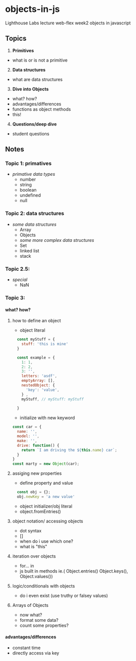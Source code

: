 # objects-in-js
Lighthouse Labs lecture web-flex week2 objects in javascript

## Topics
1. **Primitives**
  * what is or is not a primitive

2. **Data structures**
  * what are data structures

3. **Dive into Objects**
 * what? how?
 * advantages/differences
 * functions as object methods
 * this!

4. **Questions/deep dive**
  * student questions

## Notes

### Topic 1: primatives
  * *primative data types*
    - number
    - string 
    - boolean
    - undefined
    - null

### Topic 2: data structures
  * *some data structures*
    - Array
    - Objects
    * *some more complex data structures*
    - Set
    - linked list
    - stack
  

### Topic 2.5:     
* *special*
    - NaN
### Topic 3:
#### **what? how?**
  1. how to define an object
      * object literal
      ```javascript
        const myStuff = {
          stuff: 'this is mine'
        }

        const example = {
          1: 1,
          2: 2,
          3: '',
          letters: 'asdf',
          emptyArray: [],
          nestedObject: {
            'key': 'value', 
          } ,
          myStuff, // myStuff: myStuff
          
        }
      ```
      * initialize with new keyword
      ```javascript
      const car = {
        name: '',
        model: '',
        make: '',
        drive: function() {
          return `I am driving the ${this.name} car`;
        }
      }
      const marty = new Object(car);

      ```

  2. assiging new properties
      * define property and value
      ```javascript
        const obj = {};
        obj.newKey = 'a new value'
      ```
      * object initializer/obj literal
      * object.fromEntries()
  3. object notation/ accessing objects
      * dot syntax
      * []
      * when do i use which one?
      * what is "this"
  4. iteration over objects
      * for... in
      * js built in methods ie.( Object.entries() Object.keys(), Object.values())
  5. logic/conditionals with objects
      * do i even exist (use truthy or falsey  values)
  6. Arrays of Objects
      * now what?
      * format some data?
      * count some properties?

#### **advantages/differences**
  * constant time
  * directly access via key